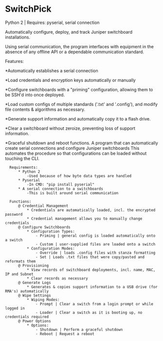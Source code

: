 # SwitchPick
Python 2 | Requires: pyserial, serial connection

Automatically configure, deploy, and track Juniper switchboard installations.

Using serial communication, the program interfaces with equipment in the absence of any offline API or a dependable communication standard.

Features:

  *Automatically establishes a serial connection

  *Load credentials and encryption keys automatically or manually

  *Configure switchboards with a "priming" configuration, allowing them to be SSH'd into once deployed.

  *Load custom configs of multiple standards ('.txt' and '.config'), and modify file contents & algorithms as necessary.

  *Generate support information and automatically copy it to a flash drive.

  *Clear a switchboard without zeroize, preventing loss of support information.

  *Graceful shutdown and reboot functions.
  A program that can automatically create serial connections and configure Juniper switchboards
  This automates the procedure so that configurations can be loaded without touching the CLI.

      Requirements:
          * Python 2
              -Used because of how byte data types are handled
          * Pyserial
              -In CMD: "pip install pyserial"
          * A serial connection to a switchboards
              -This is built around serial communication

      Functions:
          @ Credential Management
              * Credentials are automatically loaded, incl. the encrypted password
              * Credential management allows you to manually change credentials
          @ Configure Switchboards
              * Configuration Types:
                  - Priming | general config is loaded automatically onto a switch
                  - Custom | user-supplied files are loaded onto a switch
              * Configuration Modes:
                  - Override | loads .config files with stanza formatting
                  - Set | Loads .txt files that were copy/pasted and reformats them
          @ Provisioning
              * View records of switchboard deployments, incl. name, MAC, IP and Subnet
              * Clear records as necessary
          @ Generate Logs
              * Generates & copies support information to a USB drive (for RMA's) automatically
          @ Wipe Settings
              * Wiping Modes:
                  - Prompt | Clear a switch from a login prompt or while logged in
                  - Loader | Clear a switch as it is booting up, no credentials required
          @ Power Options
              * Options:
                  - Shutdown | Perform a graceful shutdown
                  - Reboot | Request a reboot
